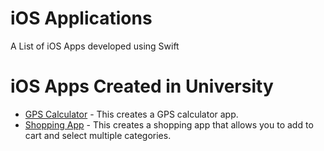 # iOS Applications
A List of iOS Apps developed using Swift

# iOS Apps Created in University

* [GPS Calculator](https://github.com/Zero-AB/IOS-GPS-Calculator) - This creates a GPS calculator app.
* [Shopping App](https://github.com/Zero-AB/IOS-Shop-App) - This creates a shopping app that allows you to add to cart and select multiple categories.
